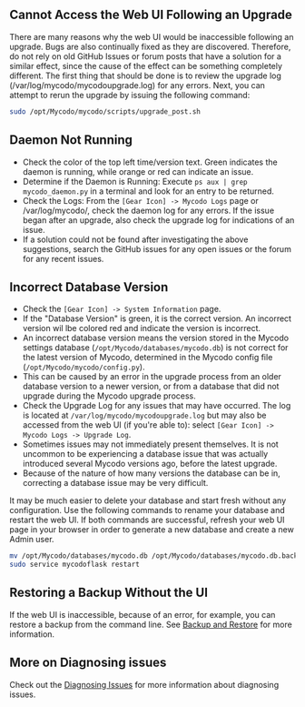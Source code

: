 ## Cannot Access the Web UI Following an Upgrade

There are many reasons why the web UI would be inaccessible following an upgrade. Bugs are also continually fixed as they are discovered. Therefore, do not rely on old GitHub Issues or forum posts that have a solution for a similar effect, since the cause of the effect can be something completely different. The first thing that should be done is to review the upgrade log (/var/log/mycodo/mycodoupgrade.log) for any errors. Next, you can attempt to rerun the upgrade by issuing the following command:

```bash
sudo /opt/Mycodo/mycodo/scripts/upgrade_post.sh
```

## Daemon Not Running

- Check the color of the top left time/version text. Green indicates the daemon is running, while orange or red can indicate an issue.
- Determine if the Daemon is Running: Execute `ps aux | grep mycodo_daemon.py` in a terminal and look for an entry to be returned.
- Check the Logs: From the `[Gear Icon] -> Mycodo Logs` page or /var/log/mycodo/, check the daemon log for any errors. If the issue began after an upgrade, also check the upgrade log for indications of an issue.
- If a solution could not be found after investigating the above suggestions, search the GitHub issues for any open issues or the forum for any recent issues.

## Incorrect Database Version

- Check the `[Gear Icon] -> System Information` page.
- If the "Database Version" is green, it is the correct version. An incorrect version wil lbe colored red and indicate the version is incorrect.
- An incorrect database version means the version stored in the Mycodo settings database (`/opt/Mycodo/databases/mycodo.db`) is not correct for the latest version of Mycodo, determined in the Mycodo config file (`/opt/Mycodo/mycodo/config.py`).
- This can be caused by an error in the upgrade process from an older database version to a newer version, or from a database that did not upgrade during the Mycodo upgrade process.
- Check the Upgrade Log for any issues that may have occurred. The log is located at `/var/log/mycodo/mycodoupgrade.log` but may also be accessed from the web UI (if you're able to): select `[Gear Icon] -> Mycodo Logs -> Upgrade Log`.
- Sometimes issues may not immediately present themselves. It is not uncommon to be experiencing a database issue that was actually introduced several Mycodo versions ago, before the latest upgrade.
- Because of the nature of how many versions the database can be in, correcting a database issue may be very difficult.

It may be much easier to delete your database and start fresh without any configuration. Use the following commands to rename your database and restart the web UI. If both commands are successful, refresh your web UI page in your browser in order to generate a new database and create a new Admin user.

```bash
mv /opt/Mycodo/databases/mycodo.db /opt/Mycodo/databases/mycodo.db.backup
sudo service mycodoflask restart
```

## Restoring a Backup Without the UI

If the web UI is inaccessible, because of an error, for example, you can restore a backup from the command line. See [Backup and Restore](https://github.com/kizniche/Mycodo/wiki/Backup-and-Restore) for more information.

## More on Diagnosing issues

Check out the [Diagnosing Issues](https://github.com/kizniche/Mycodo/wiki/Diagnosing-Issues) for more information about diagnosing issues.
